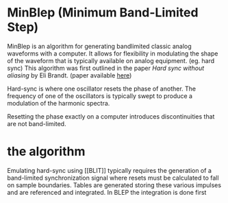 # MinBlep (Minimum Band-Limited Step)

MinBlep is an algorithm for generating bandlimited classic analog waveforms with a computer. It allows for flexibility in modulating the shape of the waveform that is typically available on analog equipment. (eg. hard sync) This algorithm was first outlined in the paper *Hard sync without aliasing* by Eli Brandt. (paper available [here](https://www.cs.cmu.edu/~eli/papers/icmc01-hardsync.pdf))

Hard-sync is where one oscillator resets the phase of another. The frequency of one of the oscillators is typically swept to produce a modulation of the harmonic spectra.

Resetting the phase exactly on a computer introduces discontinuities that are not band-limited. 

# the algorithm
Emulating hard-sync using [[BLIT]] typically requires the generation of a band-limited synchronization signal where resets must be calculated to fall on sample boundaries. Tables are generated storing these various impulses and are referenced and integrated. In BLEP the integration is done first